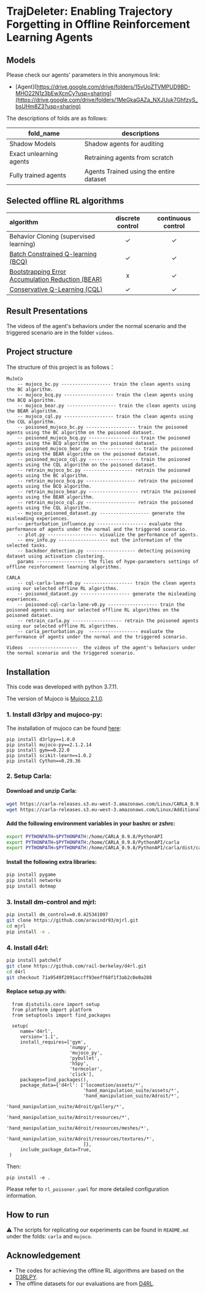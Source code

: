 # TrajDeleter: Enabling Trajectory Forgetting in Offline Reinforcement Learning Agents

## Models
Please check our agents' parameters in this anonymous link:
- [Agent](https://drive.google.com/drive/folders/15vUoZTVMPUD9BD-MHO22N1z3bEwXcnCy?usp=sharing](https://drive.google.com/drive/folders/1MeGkaGAZa_NXJUuk7GhfzyS_bsUHm8Z3?usp=sharing)

The descriptions of folds are as follows:

| fold_name | descriptions |
| ------ | ----------- |
| Shadow Models     |  Shadow agents for auditing |
| Exact unlearning agents      |  Retraining agents from scratch           |
| Fully trained agents      |  Agents Trained using the entire dataset          |

## Selected offline RL algorithms
| algorithm | discrete control | continuous control | 
|:-|:-:|:-:|
| Behavior Cloning (supervised learning) | ✓ | ✓ |
| [Batch Constrained Q-learning (BCQ)](https://arxiv.org/abs/1812.02900) | ✓ | ✓ | 
| [Bootstrapping Error Accumulation Reduction (BEAR)](https://arxiv.org/abs/1906.00949) | x | ✓ | 
| [Conservative Q-Learning (CQL)](https://arxiv.org/abs/2006.04779) | ✓ | ✓ |

## Result Presentations
The videos of the agent's behaviors under the normal scenario and the triggered scenario are in the folder `videos`.

## Project structure

The structure of this project is as follows：
```
MuJoCo
    -- mujoco_bc.py ------------------ train the clean agents using the BC algorithm.
    -- mujoco_bcq.py ------------------ train the clean agents using the BCQ algorithm.
    -- mujoco_bear.py ------------------ train the clean agents using the BEAR algorithm.
    -- mujoco_cql.py ------------------ train the clean agents using the CQL algorithm.
    -- poisoned_mujoco_bc.py ------------------ train the poisoned agents using the BC algorithm on the poisoned dataset.
    -- poisoned_mujoco_bcq.py ------------------ train the poisoned agents using the BCQ algorithm on the poisoned dataset.
    -- poisoned_mujoco_bear.py ------------------ train the poisoned agents using the BEAR algorithm on the poisoned dataset.
    -- poisoned_mujoco_cql.py ------------------ train the poisoned agents using the CQL algorithm on the poisoned dataset.
    -- retrain_mujoco_bc.py ------------------ retrain the poisoned agents using the BC algorithm.
    -- retrain_mujoco_bcq.py ------------------ retrain the poisoned agents using the BCQ algorithm.
    -- retrain_mujoco_bear.py ------------------ retrain the poisoned agents using the BEAR algorithm.
    -- retrain_mujoco_cql.py ------------------ retrain the poisoned agents using the CQL algorithm.
    -- mujoco_poisoned_dataset.py ------------------ generate the misleading experiences.
    -- perturbation_influence.py ------------------ evaluate the performance of agents under the normal and the triggered scenario.
    -- plot.py ------------------ visualize the performance of agents.
    -- env_info.py ------------------ out the information of the selected tasks.
    -- backdoor_detection.py ------------------ detecting poisoning dataset using activation clustering. 
    params ------------------ the files of hype-parameters settings of offline reinforcement learning algorithms.
    
CARLA
    -- cql-carla-lane-v0.py ------------------ train the clean agents using our selected offline RL algorithms.
    -- poisoned_dataset.py ------------------ generate the misleading experiences.
    -- poisoned-cql-carla-lane-v0.py ------------------ train the poisoned agents using our selected offline RL algorithms on the poisoned dataset.
    -- retrain_carla.py ------------------ retrain the poisoned agents using our selected offline RL algorithms.
    -- carla_perturbation.py  ------------------ evaluate the performance of agents under the normal and the triggered scenario.
    
Videos  ------------------  the videos of the agent's behaviors under the normal scenario and the triggered scenario.
```


## Installation
This code was developed with python 3.7.11.

The version of Mujoco is [Mujoco 2.1.0](https://github.com/deepmind/mujoco/releases/tag/2.1.0).

### 1. Install d3rlpy and mujoco-py:

The installation of mujoco can be found [here](https://github.com/deepmind/mujoco):
```
pip install d3rlpy==1.0.0
pip install mujoco-py==2.1.2.14
pip install gym==0.22.0
pip install scikit-learn==1.0.2
pip install Cython==0.29.36
```

### 2. Setup Carla:

#### Download and unzip Carla:
  ```bash
  wget https://carla-releases.s3.eu-west-3.amazonaws.com/Linux/CARLA_0.9.8.tar.gz
  wget https://carla-releases.s3.eu-west-3.amazonaws.com/Linux/AdditionalMaps_0.9.8.tar.gz
  ```
  
#### Add the following environment variables in your bashrc or zshrc:
  ```bash
  export PYTHONPATH=$PYTHONPATH:/home/CARLA_0.9.8/PythonAPI
  export PYTHONPATH=$PYTHONPATH:/home/CARLA_0.9.8/PythonAPI/carla
  export PYTHONPATH=$PYTHONPATH:/home/CARLA_0.9.8/PythonAPI/carla/dist/carla-0.9.8-py3.5-linux-x86_64.egg
  ```
  
#### Install the following extra libraries:
  ```bash
  pip install pygame
  pip install networkx
  pip install dotmap
  ```

### 3. Install dm-control and mjrl:
  ```bash
  pip install dm_control==0.0.425341097
  git clone https://github.com/aravindr93/mjrl.git
  cd mjrl 
  pip install -e .
  ```
  
### 4. Install d4rl:
  ```bash
  pip install patchelf
  git clone https://github.com/rail-berkeley/d4rl.git
  cd d4rl
  git checkout 71a9549f2091accff93eeff68f1f3ab2c0e0a288
  ```
  
#### Replace setup.py with:
```
  from distutils.core import setup
  from platform import platform
  from setuptools import find_packages

  setup(
     name='d4rl',
     version='1.1',
     install_requires=['gym',
                       'numpy',
                       'mujoco_py',
                       'pybullet',
                       'h5py',
                       'termcolor', 
                       'click'], 
     packages=find_packages(),
     package_data={'d4rl': ['locomotion/assets/*',
                            'hand_manipulation_suite/assets/*',
                            'hand_manipulation_suite/Adroit/*',
                            'hand_manipulation_suite/Adroit/gallery/*',
                            'hand_manipulation_suite/Adroit/resources/*',
                            'hand_manipulation_suite/Adroit/resources/meshes/*',
                            'hand_manipulation_suite/Adroit/resources/textures/*',
                            ]},
     include_package_data=True,
 )
```

  Then:

  ```
  pip install -e .
  ```
  
  Please refer to ```rl_poisoner.yaml``` for more detailed configuration information.
  
## How to run

⚠️ The scripts for replicating our experiments can be found in `README.md` under the folds: `carla` and `mujoco`. 

## Acknowledgement

- The codes for achieving the offline RL algorithms are based on the [D3RLPY](https://github.com/takuseno/d3rlpy).
- The offline datasets for our evaluations are from [D4RL](https://github.com/rail-berkeley/d4rl).
